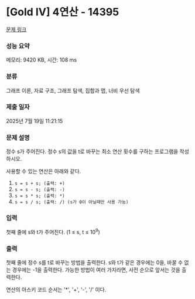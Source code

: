 # [Gold IV] 4연산 - 14395 

[문제 링크](https://www.acmicpc.net/problem/14395) 

### 성능 요약

메모리: 9420 KB, 시간: 108 ms

### 분류

그래프 이론, 자료 구조, 그래프 탐색, 집합과 맵, 너비 우선 탐색

### 제출 일자

2025년 7월 19일 11:21:15

### 문제 설명

<p>정수 s가 주어진다. 정수 s의 값을 t로 바꾸는 최소 연산 횟수를 구하는 프로그램을 작성하시오.</p>

<p>사용할 수 있는 연산은 아래와 같다.</p>

<ol>
	<li><code>s = s + s; (출력: +)</code></li>
	<li><code>s = s - s; (출력: -)</code></li>
	<li><code>s = s * s; (출력: *)</code></li>
	<li><code>s = s / s; (출력: /) (s가 0이 아닐때만 사용 가능)</code></li>
</ol>

### 입력 

 <p>첫째 줄에 s와 t가 주어진다. (1 ≤ s, t ≤ 10<sup>9</sup>)</p>

### 출력 

 <p>첫째 줄에 정수 s를 t로 바꾸는 방법을 출력한다. s와 t가 같은 경우에는 0을, 바꿀 수 없는 경우에는 -1을 출력한다. 가능한 방법이 여러 가지라면, 사전 순으로 앞서는 것을 출력한다. </p>

<p>연산의 아스키 코드 순서는 '*', '+', '-', '/' 이다.</p>

